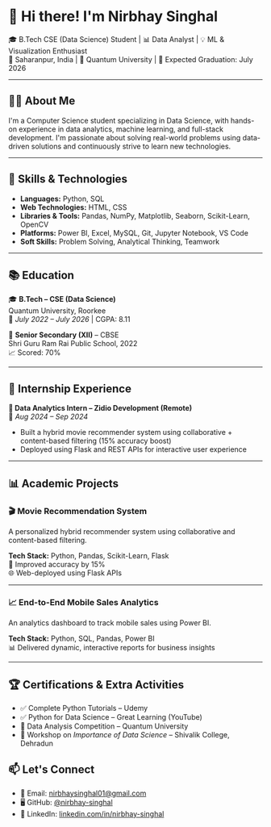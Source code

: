 # 👋 Hi there! I'm Nirbhay Singhal

🎓 B.Tech CSE (Data Science) Student | 📊 Data Analyst | 💡 ML & Visualization Enthusiast  
📍 Saharanpur, India | 🏫 Quantum University | 📅 Expected Graduation: July 2026

---

## 🧑‍💻 About Me

I'm a Computer Science student specializing in Data Science, with hands-on experience in data analytics, machine learning, and full-stack development. I'm passionate about solving real-world problems using data-driven solutions and continuously strive to learn new technologies.

---

## 🚀 Skills & Technologies

- **Languages:** Python, SQL  
- **Web Technologies:** HTML, CSS  
- **Libraries & Tools:** Pandas, NumPy, Matplotlib, Seaborn, Scikit-Learn, OpenCV  
- **Platforms:** Power BI, Excel, MySQL, Git, Jupyter Notebook, VS Code  
- **Soft Skills:** Problem Solving, Analytical Thinking, Teamwork  

---

## 📚 Education

🎓 **B.Tech – CSE (Data Science)**  
Quantum University, Roorkee  
📅 *July 2022 – July 2026* | CGPA: 8.11

🏫 **Senior Secondary (XII)** – CBSE  
Shri Guru Ram Rai Public School, 2022  
📈 Scored: 70%

---

## 💼 Internship Experience

**🔹 Data Analytics Intern – Zidio Development (Remote)**  
📅 *Aug 2024 – Sep 2024*  
- Built a hybrid movie recommender system using collaborative + content-based filtering (15% accuracy boost)  
- Deployed using Flask and REST APIs for interactive user experience

---

## 📊 Academic Projects

### 🎬 **Movie Recommendation System**
A personalized hybrid recommender system using collaborative and content-based filtering.

**Tech Stack:** Python, Pandas, Scikit-Learn, Flask  
🔧 Improved accuracy by 15%  
🌐 Web-deployed using Flask APIs

---

### 📈 **End-to-End Mobile Sales Analytics**
An analytics dashboard to track mobile sales using Power BI.

**Tech Stack:** Python, SQL, Pandas, Power BI  
📊 Delivered dynamic, interactive reports for business insights

---

## 🏆 Certifications & Extra Activities

- ✅ Complete Python Tutorials – Udemy  
- ✅ Python for Data Science – Great Learning (YouTube)  
- 🥈 Data Analysis Competition – Quantum University  
- 🧠 Workshop on *Importance of Data Science* – Shivalik College, Dehradun  


## 📫 Let's Connect

- 📧 Email: nirbhaysinghal01@gmail.com  
- 🖥️ GitHub: [@nirbhay-singhal]((https://github.com/Nirbhaysinghal2805))  
- 🔗 LinkedIn: [linkedin.com/in/nirbhay-singhal](https://linkedin.com/in/nirbhay-singhal) 


